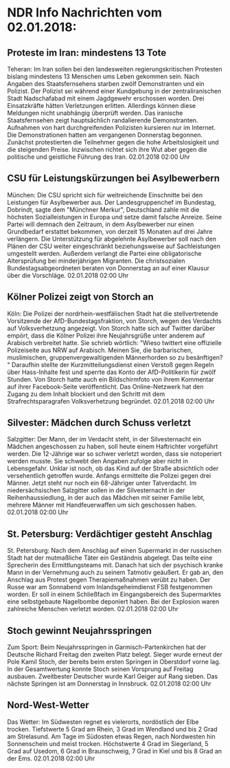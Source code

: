 # NDR Info Nachrichten vom 02.01.2018:


## Proteste im Iran: mindestens 13 Tote
Teheran: Im Iran sollen bei den landesweiten regierungskritischen Protesten bislang mindestens 13 Menschen ums Leben gekommen sein. Nach Angaben des Staatsfernsehens starben zwölf Demonstranten und ein Polizist. Der Polizist sei während einer Kundgebung in der zentraliranischen Stadt Nadschafabad mit einem Jagdgewehr erschossen worden. Drei Einsatzkräfte hätten Verletzungen erlitten. Allerdings können diese Meldungen nicht unabhängig überprüft werden. Das iranische Staatsfernsehen zeigt hauptsächlich randalierende Demonstranten. Aufnahmen von hart durchgreifenden Polizisten kursieren nur im Internet. Die Demonstrationen hatten am vergangenen Donnerstag begonnen. Zunächst protestierten die Teilnehmer gegen die hohe Arbeitslosigkeit und die steigenden Preise. Inzwischen richtet sich ihre Wut aber gegen die politische und geistliche Führung des Iran. 02.01.2018 02:00 Uhr 

## CSU für Leistungskürzungen bei Asylbewerbern
München: Die CSU spricht sich für weitreichende Einschnitte bei den Leistungen für Asylbewerber aus. Der Landesgruppenchef im Bundestag, Dobrindt, sagte dem "Münchner Merkur", Deutschland zahle mit die höchsten Sozialleistungen in Europa und setze damit falsche Anreize. Seine Partei will demnach den Zeitraum, in dem Asylbewerber nur einen Grundbedarf erstattet bekommen, von derzeit 15 Monaten auf drei Jahre verlängern. Die Unterstützung für abgelehnte Asylbewerber soll nach den Plänen der CSU weiter eingeschränkt beziehungsweise auf Sachleistungen umgestellt werden. Außerdem verlangt die Partei eine obligatorische Altersprüfung bei minderjährigen Migranten. Die christsozialen Bundestagsabgeordneten beraten von Donnerstag an auf einer Klausur über die Vorschläge. 02.01.2018 02:00 Uhr 

## Kölner Polizei zeigt von Storch an
Köln: Die Polizei der nordrhein-westfälischen Stadt hat die stellvertretende Vorsitzende der AfD-Bundestagsfraktion, von Storch, wegen des Verdachts auf Volksverhetzung angezeigt. Von Storch hatte sich auf Twitter darüber empört, dass die Kölner Polizei ihre Neujahrsgrüße unter anderem auf Arabisch verbreitet hatte. Sie schrieb wörtlich: "Wieso twittert eine offizielle Polizeiseite aus NRW auf Arabisch. Meinen Sie, die barbarischen, muslimischen, gruppenvergewaltigenden Männerhorden so zu besänftigen? "
Daraufhin stellte der Kurzmitteilungsdienst einen Verstoß gegen Regeln über Hass-Inhalte fest und sperrte das Konto der AfD-Politikerin für zwölf Stunden. Von Storch hatte auch ein Bildschirmfoto von ihrem Kommentar auf ihrer Facebook-Seite veröffentlicht. Das Online-Netzwerk hat den Zugang zu dem Inhalt blockiert und den Schritt mit dem Strafrechtsparagrafen Volksverhetzung begründet. 02.01.2018 02:00 Uhr 

## Silvester: Mädchen durch Schuss verletzt
Salzgitter: Der Mann, der im Verdacht steht, in der Silvesternacht ein Mädchen angeschossen zu haben, soll heute einem Haftrichter vorgeführt werden. Die 12-Jährige war so schwer verletzt worden, dass sie notoperiert werden musste. Sie schwebt den Angaben zufolge aber nicht in Lebensgefahr. Unklar ist noch, ob das Kind auf der Straße absichtlich oder versehentlich getroffen wurde. Anfangs ermittelte die Polizei gegen drei Männer. Jetzt steht nur noch ein 68-Jähriger unter Tatverdacht. Im niedersächsischen Salzgitter sollen in der Silvesternacht in der Reihenhaussiedlung, in der auch das Mädchen mit seiner Familie lebt, mehrere Männer mit Handfeuerwaffen um sich geschossen haben. 02.01.2018 02:00 Uhr 

## St. Petersburg: Verdächtiger gesteht Anschlag
St. Petersburg: Nach dem Anschlag auf einen Supermarkt in der russischen Stadt hat der mutmaßliche Täter ein Geständnis abgelegt. Das teilte eine Sprecherin des Ermittlungsteams mit. Danach hat sich der psychisch kranke Mann in der Vernehmung auch zu seinem Tatmotiv geäußert. Er gab an, den Anschlag aus Protest gegen Therapiemaßnahmen verübt zu haben. Der Russe war am Sonnabend vom Inlandsgeheimdienst FSB festgenommen worden. Er soll in einem Schließfach im Eingangsbereich des Supermarktes eine selbstgebaute Nagelbombe deponiert haben. Bei der Explosion waren zahlreiche Menschen verletzt worden. 02.01.2018 02:00 Uhr 

## Stoch gewinnt Neujahrsspringen
Zum Sport: Beim Neujahrsspringen in Garmisch-Partenkirchen hat der Deutsche Richard Freitag den zweiten Platz belegt. Sieger wurde erneut der Pole Kamil Stoch, der bereits beim ersten Springen in Oberstdorf vorne lag. In der Gesamtwertung konnte Stoch seinen Vorsprung auf Freitag ausbauen. Zweitbester Deutscher wurde Karl Geiger auf Rang sieben. Das nächste Springen ist am Donnerstag in Innsbruck. 02.01.2018 02:00 Uhr 

## Nord-West-Wetter
Das Wetter: Im Südwesten regnet es vielerorts, nordöstlich der Elbe trocken. Tiefstwerte 5 Grad am Rhein, 3 Grad im Wendland und bis 2 Grad am Strelasund. Am Tage im Südosten etwas Regen, nach Nordwesten hin Sonnenschein und meist trocken. Höchstwerte 4 Grad im Siegerland, 5 Grad auf Usedom, 6 Grad in Braunschweig, 7 Grad in Kiel und bis 8 Grad an der Ems. 02.01.2018 02:00 Uhr 
